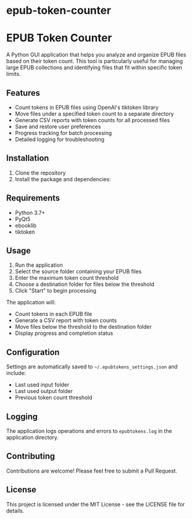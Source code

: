 # epub-token-counter

# EPUB Token Counter

A Python GUI application that helps you analyze and organize EPUB files based on their token count. This tool is particularly useful for managing large EPUB collections and identifying files that fit within specific token limits.

## Features

- Count tokens in EPUB files using OpenAI's tiktoken library
- Move files under a specified token count to a separate directory
- Generate CSV reports with token counts for all processed files
- Save and restore user preferences
- Progress tracking for batch processing
- Detailed logging for troubleshooting

## Installation

1. Clone the repository
2. Install the package and dependencies:

## Requirements

- Python 3.7+
- PyQt5
- ebooklib
- tiktoken

## Usage

1. Run the application
2. Select the source folder containing your EPUB files
3. Enter the maximum token count threshold
4. Choose a destination folder for files below the threshold
5. Click "Start" to begin processing

The application will:
- Count tokens in each EPUB file
- Generate a CSV report with token counts
- Move files below the threshold to the destination folder
- Display progress and completion status

## Configuration

Settings are automatically saved to `~/.epubtokens_settings.json` and include:
- Last used input folder
- Last used output folder
- Previous token count threshold

## Logging

The application logs operations and errors to `epubtokens.log` in the application directory.

## Contributing

Contributions are welcome! Please feel free to submit a Pull Request.

## License

This project is licensed under the MIT License - see the LICENSE file for details.
